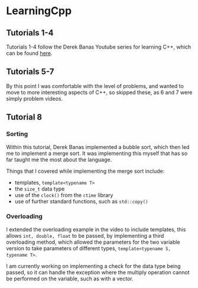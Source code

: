 # LearningCpp

## Tutorials 1-4
Tutorials 1-4 follow the Derek Banas Youtube series for learning C++, which can be found [here](https://www.youtube.com/playlist?list=PLGLfVvz_LVvQ9S8YSV0iDsuEU8v11yP9M).

## Tutorials 5-7
By this point I was comfortable with the level of problems, and wanted to move to more interesting aspects of C++, so skipped these, as 6 and 7 were simply problem videos.

## Tutorial 8
### Sorting
Within this tutorial, Derek Banas implemented a bubble sort, which then led me to implement a merge sort. It was implementing this myself that has so far taught me the most about the language.

Things that I covered while implementing the merge sort include:
* templates, `template<typename T>`
* the `size_t` data type
* use of the `clock()` from the `ctime` library
* use of further standard functions, such as `std::copy()`

### Overloading
I extended the overloading example in the video to include templates, this allows `int, double, float` to be passed, by implementing a third overloading method, which allowed the parameters for the two variable version to take parameters of different types, `template<typename S, typename T>`.
	
I am currently working on implementing a check for the data type being passed, so it can handle the exception where the multiply operation cannot be performed on the variable, such as with a vector.